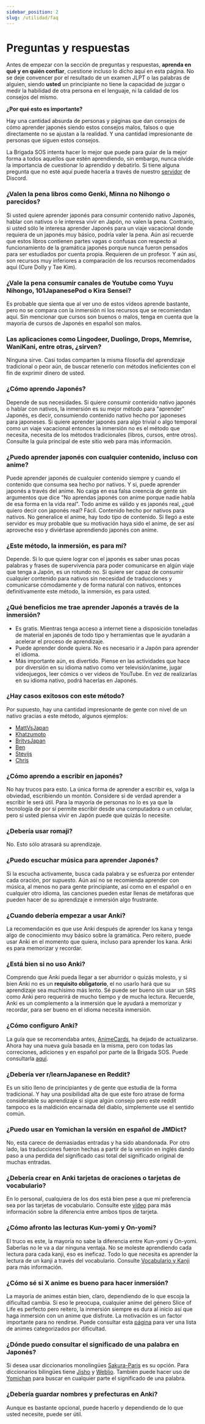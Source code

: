 ```yaml
---
sidebar_position: 2
slug: /utilidad/faq
---
```


# Preguntas y respuestas
Antes de empezar con la sección de preguntas y respuestas, **aprenda en qué y en quién confiar**, cuestione incluso lo dicho aquí en esta página. No se deje convencer por el resultado de un examen JLPT o las palabras de alguien, siendo **usted** un principiante no tiene la capacidad de juzgar o medir la habilidad de otra persona en el lenguaje, ni la calidad de los consejos del mismo.

**¿Por qué esto es importante?** 

Hay una cantidad absurda de personas y páginas que dan consejos de cómo aprender japonés siendo estos consejos malos, falsos o que directamente no se ajustan a la realidad. Y una cantidad impresionante de personas que siguen estos consejos. 

La Brigada SOS intenta hacer lo mejor que puede para guiar de la mejor forma a todos aquellos que estén aprendiendo, sin embargo, nunca olvide la importancia de cuestionar lo aprendido y debatirlo. Si tiene alguna pregunta que no esté aquí puede hacerla a través de nuestro [servidor](https://discord.gg/ajWm26ADEj) de Discord.

### ¿Valen la pena libros como Genki, Minna no Nihongo o parecidos?
Si usted quiere aprender japonés para consumir contenido nativo Japonés, hablar con nativos o le interesa vivir en Japón, no valen la pena. Contrario, si usted sólo le interesa aprender Japonés para un viaje vacacional donde requiera de un japonés muy básico, podría valer la pena. Aún así recuerde que estos libros contienen partes vagas o confusas con respecto al funcionamiento de la gramática japonés porque nunca fueron pensados para ser estudiados por cuenta propia. Requieren de un profesor. Y aún así, son recursos muy inferiores a comparación de los recursos recomendados aquí (Cure Dolly y Tae Kim).

### ¿Vale la pena consumir canales de Youtube como Yuyu Nihongo, 101JapanesePod o Kira Sensei?
Es probable que sienta que al ver uno de estos vídeos aprende bastante, pero no se compara con la inmersión ni los recursos que se recomiendan aquí. Sin mencionar que cursos son buenos o malos, tenga en cuenta que la mayoría de cursos de Japonés en español son malos.

### Las aplicaciones como Lingodeer, Duolingo, Drops, Memrise, WaniKani, entre otras, ¿sirven?
Ninguna sirve. Casi todas comparten la misma filosofía del aprendizaje tradicional o peor aún, de buscar retenerlo con métodos ineficientes con el fin de exprimir dinero de usted.

### ¿Cómo aprendo Japonés?
Depende de sus necesidades. Si quiere consumir contenido nativo japonés o hablar con nativos, la inmersión es su mejor método para "aprender" Japonés, es decir, consumiendo contenido nativo hecho por japoneses para japoneses. Si quiere aprender japonés para algo trivial o algo temporal como un viaje vacacional entonces la inmersión no es el método que necesita, necesita de los métodos tradicionales (libros, cursos, entre otros). Consulte la guía principal de este sitio web para más información.

### ¿Puedo aprender japonés con cualquier contenido, incluso con anime?
Puede aprender japonés de cualquier contenido siempre y cuando el contenido que consuma sea hecho por nativos. Y si, puede aprender japonés a través del anime. No caiga en esa falsa creencia de gente sin argumentos que dice "No aprendas japonés con anime porque nadie habla de esa forma en la vida real". Todo anime es válido y es japonés real, ¿qué quiero decir con japonés real? Fácil. Contenido hecho por nativos para nativos. No generalice el anime, hay todo tipo de contenido. Si llegó a este servidor es muy probable que su motivación haya sido el anime, de ser así aproveche eso y diviértase aprendiendo japonés con anime.

### ¿Este método, la inmersión, es para mí?
Depende. Si lo que quiere lograr con el japonés es saber unas pocas palabras y frases de supervivencia para poder comunicarse en algún viaje que tenga a Japón, es un rotundo no. Si quiere ser capaz de consumir cualquier contenido para nativos sin necesidad de traducciones y comunicarse cómodamente y de forma natural con nativos, entonces definitivamente este método, la inmersión, es para usted.

### ¿Qué beneficios me trae aprender Japonés a través de la inmersión?
- Es gratis. Mientras tenga acceso a internet tiene a disposición toneladas de material en japonés de todo tipo y herramientas que le ayudarán a acelerar el proceso de aprendizaje.
- Puede aprender donde quiera. No es necesario ir a Japón para aprender el idioma.
- Más importante aún, es divertido. Piense en las actividades que hace por diversión en su idioma nativo como ver televisión/anime, jugar videojuegos, leer cómics o ver videos de YouTube. En vez de realizarlas en su idioma nativo, podrá hacerlas en Japonés.

### ¿Hay casos exitosos con este método?
Por supuesto, hay una cantidad impresionante de gente con nivel de un nativo gracias a este método, algunos ejemplos:

- [MattVsJapan](https://youtu.be/fhaovFrXnjE)
- [Khatzumoto](https://youtu.be/ejRkuX1RGf4)
- [BritvsJapan](https://youtu.be/gXBgK4a3FWQ)
- [Ben](https://youtu.be/NYb5o2lewkY)
- [Stevijs](https://youtu.be/W-o_zNIuWG8)
- [Chris](https://youtu.be/WcuragrdpGM)

### ¿Cómo aprendo a escribir en japonés?
No hay trucos para esto. La única forma de aprender a escribir es, valga la obviedad, escribiendo un montón. Considere si de verdad aprender a escribir le será útil. Para la mayoría de personas no lo es ya que la tecnología de por sí permite escribir desde una computadora o un celular, pero si usted piensa vivir en Japón puede que quizás lo necesite.

### ¿Debería usar romaji?
No. Esto sólo atrasará su aprendizaje.

### ¿Puedo escuchar música para aprender Japonés?
Si la escucha activamente, busca cada palabra y se esfuerza por entender cada oración, por supuesto. Aún así no se recomienda aprender con música, al menos no para gente principiante, así como en el español o en cualquier otro idioma, las canciones pueden estar llenas de metáforas que pueden hacer de su aprendizaje e inmersión algo frustrante.

### ¿Cuando debería empezar a usar Anki?
La recomendación es que use Anki después de aprender los kana y tenga algo de conocimiento muy básico sobre la gramática. Pero reitero, puede usar Anki en el momento que quiera, incluso para aprender los kana. Anki es para memorizar y recordar.

### ¿Está bien si no uso Anki?
Comprendo que Anki pueda llegar a ser aburridor o quizás molesto, y si bien Anki no es un **requisito obligatorio**, el no usarlo hará que su aprendizaje sea muchísimo más lento. Sé puede ser bueno sin usar un SRS como Anki pero requerirá de mucho tiempo y de mucha lectura. Recuerde, Anki es un complemento a la inmersión que le ayudará a memorizar y recordar, para ser bueno en el idioma necesita inmersión.

### ¿Cómo configuro Anki?
La guía que se recomendaba antes, [AnimeCards](https://animecards.site/), ha dejado de actualizarse. Ahora hay una nueva guía basada en la misma, pero con todas las correciones, adiciones y en español por parte de la Brigada SOS. Puede consultarla [aquí](../configuration/Anki.mdx).

### ¿Debería ver r/learnJapanese en Reddit?
Es un sitio lleno de principiantes y de gente que estudia de la forma tradicional. Y hay una posibilidad alta de que este foro atrase de forma considerable su aprendizaje si sigue algún consejo pero este reddit tampoco es la maldición encarnada del diablo, simplemente use el sentido común.

### ¿Puedo usar en Yomichan la versión en español de JMDict?
No, esta carece de demasiadas entradas y ha sido abandonada. Por otro lado, las traducciones fueron hechas a partir de la versión en inglés dando paso a una perdida del significado casi total del significado original de muchas entradas.

### ¿Debería crear en Anki tarjetas de oraciones o tarjetas de vocabulario?
En lo personal, cualquiera de los dos está bien pese a que mi preferencia sea por las tarjetas de vocabulario. Consulte este [vídeo](https://www.youtube.com/watch?v=GLfmKWhLhjk) para más información sobre la diferencia entre ambos tipos de tarjeta.

### ¿Cómo afronto las lecturas Kun-yomi y On-yomi?
El truco es este, la mayoría no sabe la diferencia entre Kun-yomi y On-yomi. Saberlas no le va a dar ninguna ventaja. No se moleste aprendiendo cada lectura para cada kanji, eso es ineficaz. Todo lo que necesita es aprender la lectura de un kanji a través del vocabulario. Consulte [Vocabulario y Kanji](../) para más información.

### ¿Cómo sé si X anime es bueno para hacer inmersión?
La mayoría de animes están bien, claro, dependiendo de lo que escoja la dificultad cambia. Si eso le preocupa, cualquier anime del género Slice of Life es perfecto pero reitero, la inmersión siempre es dura al inicio así que haga inmersión con un anime que disfrute. La motivación es un factor importante para no rendirse. Puede consultar esta [página](https://jpdb.io/anime-difficulty-list) para ver una lista de animes categorizados por dificultad.

### ¿Dónde puedo consultar el significado de una palabra en Japonés?
Si desea usar diccionarios monolingües [Sakura-Paris](https://sakura-paris.org/dict/) es su opción. Para diccionarios bilingües tiene [Jisho](https://jisho.org/) y [Weblio](https://ejje.weblio.jp/). También puede hacer uso de [Yomichan](../various-guide/Yomichan)  para buscar en cualquier parte el significado de una palabra.

### ¿Debería guardar nombres y prefecturas en Anki?
Aunque es bastante opcional, puede hacerlo y dependiendo de lo que usted necesite, puede ser útil.


